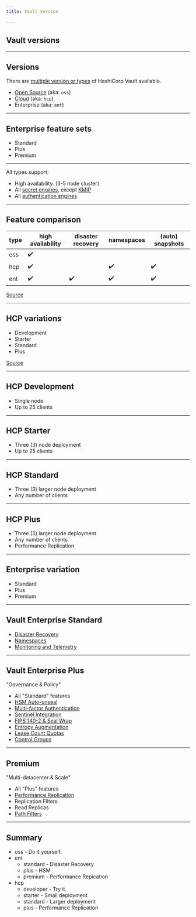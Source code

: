 ```yaml
---
title: Vault version

---
```


## Vault versions

---

## Versions

There are [multiple version or types](https://www.hashicorp.com/products/vault/pricing) of HashiCorp Vault available.

- [Open Source](https://github.com/hashicorp/vault) (aka: `oss`)
- [Cloud](https://cloud.hashicorp.com/products/vault/pricing) (aka: `hcp`)
- Enterprise (aka: `ent`)

---

## Enterprise feature sets

- Standard
- Plus
- Premium

---

All types support:

- High availability. (3-5 node cluster)
- All [secret engines](https://www.vaultproject.io/docs/secrets), except [KMIP](https://learn.hashicorp.com/tutorials/vault/kmip-engine?in=vault/enterprise)
- All [authentication engines](https://www.vaultproject.io/docs/auth)

---

## Feature comparison

|type|high availability |disaster recovery |namespaces        |(auto) snapshots  |
|----|------------------|------------------|------------------|------------------|
|oss |:heavy_check_mark:|                  |                  |                  |
|hcp |:heavy_check_mark:|                  |:heavy_check_mark:|:heavy_check_mark:|
|ent |:heavy_check_mark:|:heavy_check_mark:|:heavy_check_mark:|:heavy_check_mark:|

[Source](https://cloud.hashicorp.com/docs/vault#feature-parity)

---

## HCP variations

- Development
- Starter
- Standard
- Plus

[Source](https://www.hashicorp.com/blog/multi-region-replication-now-available-with-hcp-vault)

----

## HCP Development

- Single node
- Up to 25 clients

----

## HCP Starter

- Three (3) node deployment
- Up to 25 clients

----

## HCP Standard

- Three (3) larger node deployment
- Any number of clients

----

## HCP Plus

- Three (3) larger node deployment
- Any number of clients
- Performance Replication

---

## Enterprise variation

- Standard
- Plus
- Premium

----

## Vault Enterprise Standard

- [Disaster Recovery](https://www.vaultproject.io/docs/enterprise/replication)
- [Namespaces](https://www.vaultproject.io/docs/enterprise/namespaces)
- [Monitoring and Telemetry](https://www.vaultproject.io/docs/internals/telemetry)

----

## Vault Enterprise Plus

"Governance & Policy"

- All "Standard" features
- [HSM Auto-unseal](https://www.vaultproject.io/docs/enterprise/hsm)
- [Multi-factor Authentication](https://www.vaultproject.io/docs/enterprise/mfa)
- [Sentinel Integration](https://www.vaultproject.io/docs/enterprise/sentinel)
- [FIPS 140-2 & Seal Wrap](https://www.vaultproject.io/docs/enterprise/fips)
- [Entropy Augmentation](https://www.vaultproject.io/docs/enterprise/entropy-augmentation)
- [Lease Count Quotas](https://www.vaultproject.io/docs/enterprise/lease-count-quotas)
- [Control Groups](https://www.vaultproject.io/docs/enterprise/control-groups)

----

## Premium

"Multi-datacenter & Scale"

- All "Plus" features
- [Performance Replication](https://www.vaultproject.io/docs/enterprise/replication)
- Replication Filters
- Read Replicas
- [Path Filters](https://www.vaultproject.io/docs/enterprise/replication#paths-filter)

---

## Summary

- oss - Do it yourself.
- ent
  - standard - Disaster Recovery
  - plus - HSM
  - premium - Performance Repication
- hcp
  - developer - Try it.
  - starter - Small deployment
  - standard - Larger deployment
  - plus - Performance Replication
